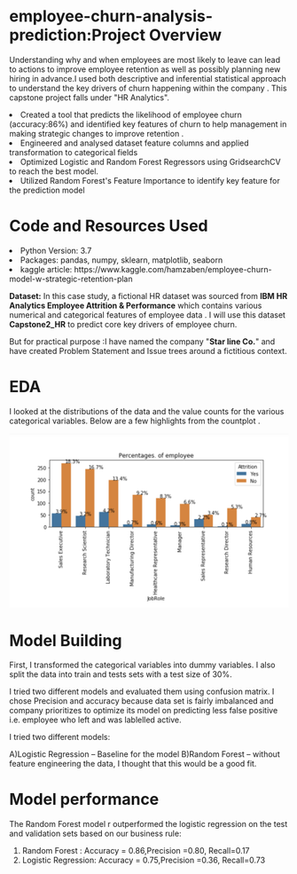 # employee-churn-analysis-prediction:Project Overview
Understanding why and when employees are most likely to leave can lead to actions to improve employee retention as well as possibly planning new hiring in advance.I used both descriptive and inferential statistical approach to understand the key drivers of churn happening within the company . This capstone project falls under  "HR Analytics".
<li>Created a tool that predicts the likelihood of employee churn (accuracy:86%) and identified key features of churn to help management in  making strategic changes to improve retention .</li>
<li>Engineered and analysed dataset feature columns and applied transformation to categorical fields</li>
<li>Optimized Logistic and Random Forest Regressors using GridsearchCV to reach the best model.</li>
<li>Utilized Random Forest's Feature Importance to identify key feature for the prediction model </li>


# Code and Resources Used
<li>Python Version: 3.7</li>
<li>Packages: pandas, numpy, sklearn, matplotlib, seaborn</li>
<li>kaggle article: https://www.kaggle.com/hamzaben/employee-churn-model-w-strategic-retention-plan</li>

**Dataset:**
In this case study, a  fictional HR dataset was sourced from **IBM HR Analytics Employee Attrition & Performance** which contains various numerical and categorical features of employee data . I will use this dataset **Capstone2_HR** to predict core key drivers of employee churn.

But for practical purpose :I have named the company "**Star line Co.**" and have created Problem Statement and Issue trees around a fictitious context.

# EDA
I looked at the distributions of the data and the value counts for the various categorical variables. Below are a few highlights from the countplot .

![alt text](https://github.com/waibazen/employee-churn-analysis-prediction/blob/master/eda.png "Logo Title Text 1")

# Model Building
First, I transformed the categorical variables into dummy variables. I also split the data into train and tests sets with a test size of 30%.

I tried two different models and evaluated them using confusion matrix. I chose Precision and accuracy because data set is fairly imbalanced and company prioritizes to optimize its model on predicting less false positive i.e. employee who left and was lablelled active.

I tried two different models:

A)Logistic Regression – Baseline for the model
B)Random Forest – without feature engineering the data, I thought that this would be a good fit.

# Model performance
The Random Forest model r outperformed the logistic regression on the test and validation sets based on our business rule:

1. Random Forest :
Accuracy = 0.86,Precision =0.80, Recall=0.17
2. Logistic Regression:
Accuracy = 0.75,Precision =0.36, Recall=0.73



